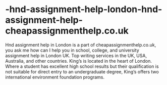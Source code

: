 # -hnd-assignment-help-london-hnd-assignment-help-cheapassignmenthelp.co.uk
Hnd assignment help in London is a part of cheapassignmenthelp.co.uk, you ask me how can I help you in school, college, and university assignment help in London UK. Top writing services in the UK, USA, Australia, and other countries. King’s is located in the heart of London. Where a student has excellent high school results but their qualification is not suitable for direct entry to an undergraduate degree, King’s offers two international environment foundation programs.
